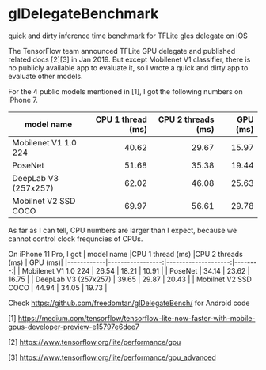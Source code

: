 # glDelegateBenchmark
quick and dirty inference time benchmark for TFLite gles delegate on iOS

The TensorFlow team announced TFLite GPU delegate and published related docs [2][3] in Jan 2019. But except Mobilenet V1 classifier, there is no publicly available app to evaluate it, so I wrote a quick and dirty app to evaluate other models.

For the 4 public models mentioned in [1], I got the following numbers on iPhone 7.

| model name |CPU 1 thread (ms) |CPU 2 threads (ms)   | GPU (ms)|
|------------|-----------------:|--------------------:|--------:|
| Mobilenet V1 1.0 224  | 40.62 | 29.67 | 15.97 |
| PoseNet               | 51.68 | 35.38 | 19.44 |
| DeepLab V3 (257x257)  | 62.02 | 46.08 | 25.63 |
| Mobilnet V2 SSD COCO  | 69.97 | 56.61 | 29.78 |

As far as I can tell, CPU numbers are larger than I expect, because we cannot control clock frequncies of CPUs.

On iPhone 11 Pro, I got
| model name |CPU 1 thread (ms) |CPU 2 threads (ms)   | GPU (ms)|
|------------|-----------------:|--------------------:|--------:|
| Mobilenet V1 1.0 224  | 26.54 | 18.21 | 10.91 |
| PoseNet               | 34.14 | 23.62 | 16.75 |
| DeepLab V3 (257x257)  | 39.65 | 29.87 | 20.43 |
| Mobilnet V2 SSD COCO  | 44.94 | 34.05 | 19.73 |


Check https://github.com/freedomtan/glDelegateBench/ for Android code

[1] https://medium.com/tensorflow/tensorflow-lite-now-faster-with-mobile-gpus-developer-preview-e15797e6dee7

[2] https://www.tensorflow.org/lite/performance/gpu

[3] https://www.tensorflow.org/lite/performance/gpu_advanced
